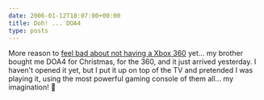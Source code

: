 ```yaml
---
date: 2006-01-12T18:07:00+00:00
title: Doh! ... DOA4
type: posts
---
```

More reason to [feel bad about not having a Xbox 360](https://blogs.duncanmackenzie.net/duncanma/archive/2006/01/09/3520.aspx) yet... my brother bought me DOA4 for Christmas, for the 360, and it just arrived yesterday. I haven't opened it yet, but I put it up on top of the TV and pretended I was playing it, using the most powerful gaming console of them all... my imagination! 🙂
